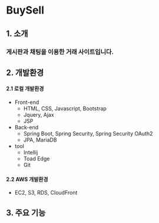 # BuySell
## 1. 소개
### 게시판과 채팅을 이용한 거래 사이트입니다.

## 2. 개발환경
#### 2.1 로컬 개발환경
* Front-end
    * HTML, CSS, Javascript, Bootstrap
    * Jquery, Ajax
    * JSP
* Back-end
    * Spring Boot, Spring Security, Spring Security OAuth2
    * JPA, MariaDB
* tool
    * Intellij
    * Toad Edge
    * Git
#### 2.2 AWS 개발환경
* EC2, S3, RDS, CloudFront

## 3. 주요 기능

